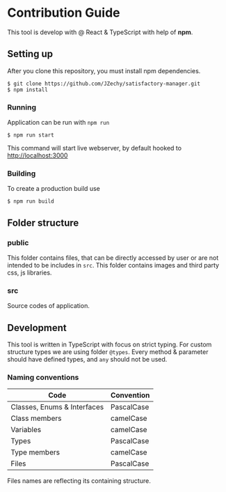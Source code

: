 # Contribution Guide

This tool is develop with @ React & TypeScript with help of **npm**. 

## Setting up
After you clone this repository, you must install npm dependencies.
```shell
$ git clone https://github.com/JZechy/satisfactory-manager.git
$ npm install
```

### Running
Application can be run with `npm run`
```shell
$ npm run start
```
This command will start live webserver, by default hooked to [http://localhost:3000](http://localhost:3000)

### Building
To create a production build use
```shell
$ npm run build
```

## Folder structure

### public
This folder contains files, that can be directly accessed by user or are not intended to be includes in `src`. This
folder contains images and third party css, js libraries.

### src
Source codes of application.

## Development
This tool is written in TypeScript with focus on strict typing. For custom structure types we are using folder `@types`.
Every method & parameter should have defined types, and `any` should not be used.

### Naming conventions
| Code                        | Convention  |
| --------------------------- | ----------- |
| Classes, Enums & Interfaces | PascalCase  |
| Class members               | camelCase   |
| Variables                   | camelCase   |
| Types                       | PascalCase  |
| Type members                | camelCase   |
| Files                       | PascalCase  |

Files names are reflecting its containing structure.

